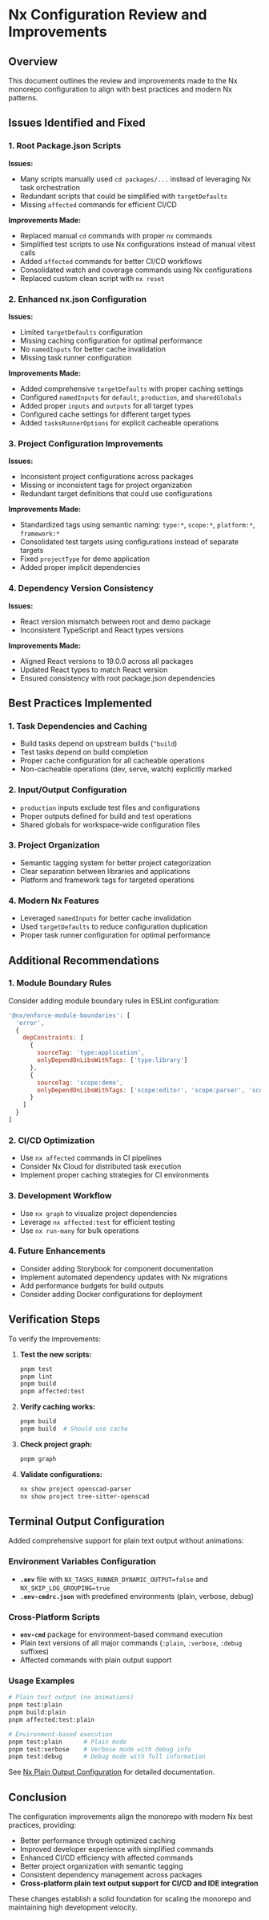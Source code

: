 # Nx Configuration Review and Improvements

## Overview

This document outlines the review and improvements made to the Nx monorepo configuration to align with best practices and modern Nx patterns.

## Issues Identified and Fixed

### 1. Root Package.json Scripts

**Issues:**
- Many scripts manually used `cd packages/...` instead of leveraging Nx task orchestration
- Redundant scripts that could be simplified with `targetDefaults`
- Missing `affected` commands for efficient CI/CD

**Improvements Made:**
- Replaced manual `cd` commands with proper `nx` commands
- Simplified test scripts to use Nx configurations instead of manual vitest calls
- Added `affected` commands for better CI/CD workflows
- Consolidated watch and coverage commands using Nx configurations
- Replaced custom clean script with `nx reset`

### 2. Enhanced nx.json Configuration

**Issues:**
- Limited `targetDefaults` configuration
- Missing caching configuration for optimal performance
- No `namedInputs` for better cache invalidation
- Missing task runner configuration

**Improvements Made:**
- Added comprehensive `targetDefaults` with proper caching settings
- Configured `namedInputs` for `default`, `production`, and `sharedGlobals`
- Added proper `inputs` and `outputs` for all target types
- Configured cache settings for different target types
- Added `tasksRunnerOptions` for explicit cacheable operations

### 3. Project Configuration Improvements

**Issues:**
- Inconsistent project configurations across packages
- Missing or inconsistent tags for project organization
- Redundant target definitions that could use configurations

**Improvements Made:**
- Standardized tags using semantic naming: `type:*`, `scope:*`, `platform:*`, `framework:*`
- Consolidated test targets using configurations instead of separate targets
- Fixed `projectType` for demo application
- Added proper implicit dependencies

### 4. Dependency Version Consistency

**Issues:**
- React version mismatch between root and demo package
- Inconsistent TypeScript and React types versions

**Improvements Made:**
- Aligned React versions to 19.0.0 across all packages
- Updated React types to match React version
- Ensured consistency with root package.json dependencies

## Best Practices Implemented

### 1. Task Dependencies and Caching
- Build tasks depend on upstream builds (`^build`)
- Test tasks depend on build completion
- Proper cache configuration for all cacheable operations
- Non-cacheable operations (dev, serve, watch) explicitly marked

### 2. Input/Output Configuration
- `production` inputs exclude test files and configurations
- Proper outputs defined for build and test operations
- Shared globals for workspace-wide configuration files

### 3. Project Organization
- Semantic tagging system for better project categorization
- Clear separation between libraries and applications
- Platform and framework tags for targeted operations

### 4. Modern Nx Features
- Leveraged `namedInputs` for better cache invalidation
- Used `targetDefaults` to reduce configuration duplication
- Proper task runner configuration for optimal performance

## Additional Recommendations

### 1. Module Boundary Rules
Consider adding module boundary rules in ESLint configuration:
```javascript
'@nx/enforce-module-boundaries': [
  'error',
  {
    depConstraints: [
      {
        sourceTag: 'type:application',
        onlyDependOnLibsWithTags: ['type:library']
      },
      {
        sourceTag: 'scope:demo',
        onlyDependOnLibsWithTags: ['scope:editor', 'scope:parser', 'scope:grammar']
      }
    ]
  }
]
```

### 2. CI/CD Optimization
- Use `nx affected` commands in CI pipelines
- Consider Nx Cloud for distributed task execution
- Implement proper caching strategies for CI environments

### 3. Development Workflow
- Use `nx graph` to visualize project dependencies
- Leverage `nx affected:test` for efficient testing
- Use `nx run-many` for bulk operations

### 4. Future Enhancements
- Consider adding Storybook for component documentation
- Implement automated dependency updates with Nx migrations
- Add performance budgets for build outputs
- Consider adding Docker configurations for deployment

## Verification Steps

To verify the improvements:

1. **Test the new scripts:**
   ```bash
   pnpm test
   pnpm lint
   pnpm build
   pnpm affected:test
   ```

2. **Verify caching works:**
   ```bash
   pnpm build
   pnpm build  # Should use cache
   ```

3. **Check project graph:**
   ```bash
   pnpm graph
   ```

4. **Validate configurations:**
   ```bash
   nx show project openscad-parser
   nx show project tree-sitter-openscad
   ```

## Terminal Output Configuration

Added comprehensive support for plain text output without animations:

### Environment Variables Configuration
- **`.env`** file with `NX_TASKS_RUNNER_DYNAMIC_OUTPUT=false` and `NX_SKIP_LOG_GROUPING=true`
- **`.env-cmdrc.json`** with predefined environments (plain, verbose, debug)

### Cross-Platform Scripts
- **`env-cmd`** package for environment-based command execution
- Plain text versions of all major commands (`:plain`, `:verbose`, `:debug` suffixes)
- Affected commands with plain output support

### Usage Examples
```bash
# Plain text output (no animations)
pnpm test:plain
pnpm build:plain
pnpm affected:test:plain

# Environment-based execution
pnpm test:plain      # Plain mode
pnpm test:verbose    # Verbose mode with debug info
pnpm test:debug      # Debug mode with full information
```

See [Nx Plain Output Configuration](./nx-plain-output-configuration.md) for detailed documentation.

## Conclusion

The configuration improvements align the monorepo with modern Nx best practices, providing:
- Better performance through optimized caching
- Improved developer experience with simplified commands
- Enhanced CI/CD efficiency with affected commands
- Better project organization with semantic tagging
- Consistent dependency management across packages
- **Cross-platform plain text output support for CI/CD and IDE integration**

These changes establish a solid foundation for scaling the monorepo and maintaining high development velocity.
